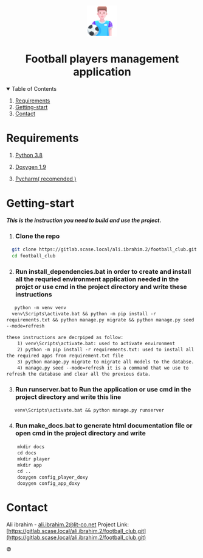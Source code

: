<br />
<p align="center">
    <img src="media/logo.png" alt="Logo" width="80" height="80">
  </p>
  <h1 align="center">Football players management application</h1>
<details open="open">
  <summary>Table of Contents</summary>
  <ol>
    <li>
      <a href="#Requirements">Requirements</a>
    </li>
    <li>
        <a href = "#Getting-start">Getting-start</a>
    </li>
    <li>
        <a href="#contact">Contact</a>
    </li>
  </ol>
</details>

# Requirements

1) [Python 3.8](https://www.python.org/ftp/python/3.8.5/python-3.8.5-amd64.exe "Python 3.8 download page")

2) [Doxygen 1.9](https://www.doxygen.nl/index.html "Doxygen home")

3) [Pycharm( recomended )](https://www.jetbrains.com/pycharm/download/download-thanks.html?platform=windows "Pycharm download page")

# Getting-start

**_This is the instruction you need to build and use the project._**

1. ### Clone the repo

```sh
  git clone https://gitlab.scase.local/ali.ibrahim.2/football_club.git
  cd football_club
```

2. ### Run install_dependencies.bat in order to create and install all the requried environment application needed in the projct or use cmd in the project directory and write these instructions

```shell
   python -m venv venv
  venv\Scripts\activate.bat && python -m pip install -r requirements.txt && python manage.py migrate && python manage.py seed --mode=refresh
```

    these instructions are decrpiped as follow:
        1) venv\Scripts\activate.bat: used to activate environment
        2) python -m pip install -r requirements.txt: used to install all the required apps from requirement.txt file
        3) python manage.py migrate to migrate all models to the databse.
        4) manage.py seed --mode=refresh it is a command that we use to refresh the database and clear all the previous data.

3. ### Run runserver.bat to Run the application or use cmd in the project directory and write this line

```shell
   venv\Scripts\activate.bat && python manage.py runserver
```

4. ### Run make_docs.bat to generate html documentation file or open cmd in the project directory and write

```shell
    mkdir docs
    cd docs
    mkdir player
    mkdir app
    cd ..
    doxygen config_player_doxy
    doxygen config_app_doxy
```

# Contact

Ali ibrahim - ali.ibrahim.2@lit-co.net Project
Link: [https://gitlab.scase.local/ali.ibrahim.2/football_club.git](https://gitlab.scase.local/ali.ibrahim.2/football_club.git)

&copy;